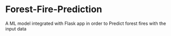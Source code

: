 # Forest-Fire-Prediction
A ML model integrated with Flask app in order to Predict forest fires with the input data

